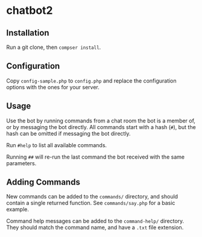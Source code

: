 # chatbot2

## Installation
Run a git clone, then `compser install`.

## Configuration
Copy `config-sample.php` to `config.php` and replace the configuration options with the ones for your server.

## Usage
Use the bot by running commands from a chat room the bot is a member of, or by messaging the bot directly. All commands start with a hash (`#`), but the hash can be omitted if messaging the bot directly.

Run `#help` to list all available commands.

Running `##` will re-run the last command the bot received with the same parameters.

## Adding Commands
New commands can be added to the `commands/` directory, and should contain a single returned function. See `commands/say.php` for a basic example.

Command help messages can be added to the `command-help/` directory. They should match the command name, and have a `.txt` file extension.
